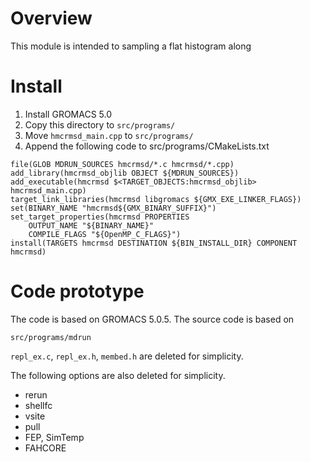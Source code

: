 Overview
========

This module is intended to sampling a flat histogram along


Install
=======

1. Install GROMACS 5.0
2. Copy this directory to `src/programs/`
3. Move `hmcrmsd_main.cpp` to `src/programs/`
4. Append the following code to src/programs/CMakeLists.txt

```
file(GLOB MDRUN_SOURCES hmcrmsd/*.c hmcrmsd/*.cpp)
add_library(hmcrmsd_objlib OBJECT ${MDRUN_SOURCES})
add_executable(hmcrmsd $<TARGET_OBJECTS:hmcrmsd_objlib> hmcrmsd_main.cpp)
target_link_libraries(hmcrmsd libgromacs ${GMX_EXE_LINKER_FLAGS})
set(BINARY_NAME "hmcrmsd${GMX_BINARY_SUFFIX}")
set_target_properties(hmcrmsd PROPERTIES
    OUTPUT_NAME "${BINARY_NAME}"
    COMPILE_FLAGS "${OpenMP_C_FLAGS}")
install(TARGETS hmcrmsd DESTINATION ${BIN_INSTALL_DIR} COMPONENT hmcrmsd)
```


Code prototype
===============

The code is based on GROMACS 5.0.5.
The source code is based on
```
src/programs/mdrun
```

`repl_ex.c`, `repl_ex.h`, `membed.h` are deleted for simplicity.

The following options are also deleted for simplicity.

* rerun
* shellfc
* vsite
* pull
* FEP, SimTemp
* FAHCORE




